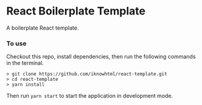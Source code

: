 # React Boilerplate Template
A boilerplate React template.

### To use
Checkout this repo, install dependencies, then run the following commands in the terminal.

```
> git clone https://github.com/iknowhtml/react-template.git
> cd react-template
> yarn install
```
Then run `yarn start` to start the application in development mode.
